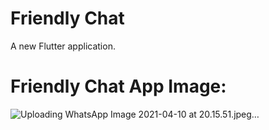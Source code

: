 
# Friendly Chat

A new Flutter application.
 
# Friendly Chat App Image:
![Uploading WhatsApp Image 2021-04-10 at 20.15.51.jpeg…]()



